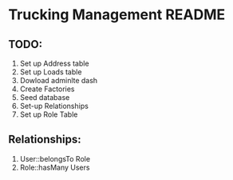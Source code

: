 # Trucking Management README

## TODO:
1. Set up Address table
2. Set up Loads table
3. Dowload adminlte dash
4. Create Factories
5. Seed database
6. Set-up Relationships
7. Set up Role Table

## Relationships:
1. User::belongsTo Role
2. Role::hasMany Users

